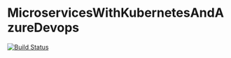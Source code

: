 # MicroservicesWithKubernetesAndAzureDevops

[![Build Status](https://dev.azure.com/17ceos/shopping_microservices/_apis/build/status/shoppingclient-pipeline?branchName=main)](https://dev.azure.com/17ceos/shopping_microservices/_build/latest?definitionId=8&branchName=main)
